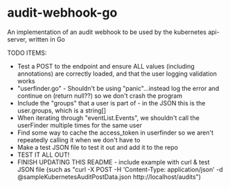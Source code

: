 # audit-webhook-go

An implementation of an audit webhook to be used by the kubernetes api-server, written in Go

TODO ITEMS:

* Test a POST to the endpoint and ensure ALL values (including annotations) are correctly loaded, and that the user logging validation works
* "userfinder.go" -  Shouldn't be using "panic"...instead log the error and continue on (return null??) so we don't crash the program
* Include the "groups" that a user is part of - in the JSON this is the user.groups, which is a string[]
* When iterating through "eventList.Events", we shouldn't call the userFinder multiple times for the same user
* Find some way to cache the access_token in userfinder so we aren't repeatedly calling it when we don't have to
* Make a test JSON file to test it out and add it to the repo
* TEST IT ALL OUT!
* FINISH UPDATING THIS README - include example with curl & test JSON file (such as "curl -X POST -H 'Content-Type: application/json' -d @sampleKubernetesAuditPostData.json http://localhost/audits")